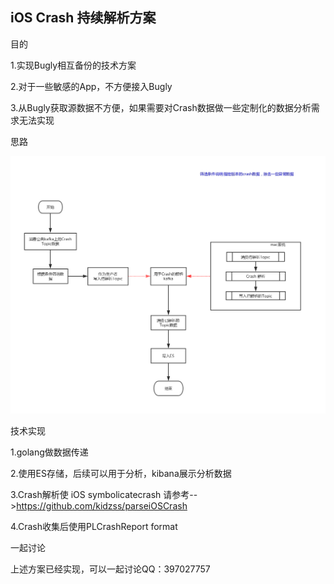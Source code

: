 iOS Crash 持续解析方案
--------------------------------------
目的

1.实现Bugly相互备份的技术方案

2.对于一些敏感的App，不方便接入Bugly

3.从Bugly获取源数据不方便，如果需要对Crash数据做一些定制化的数据分析需求无法实现

思路

![Alt text](./未命名文件.png)

技术实现

1.golang做数据传递

2.使用ES存储，后续可以用于分析，kibana展示分析数据

3.Crash解析使 iOS symbolicatecrash 请参考-->https://github.com/kidzss/parseiOSCrash

4.Crash收集后使用PLCrashReport format


一起讨论

上述方案已经实现，可以一起讨论QQ：397027757
